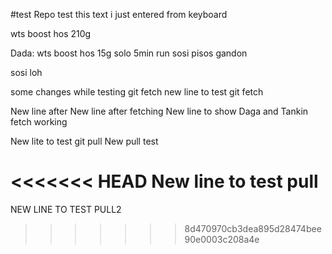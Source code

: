#test Repo
test
this text i just entered from keyboard

wts boost hos 210g

Dada: wts boost hos 15g solo 5min run
sosi pisos gandon

sosi loh

some changes while testing git fetch
new line to test git fetch

New line after
New line after fetching
New line to show Daga and Tankin fetch working

New lite to test git pull
New pull test

<<<<<<< HEAD
New line to test pull
=======

NEW LINE TO TEST PULL2
>>>>>>> 8d470970cb3dea895d28474bee90e0003c208a4e
